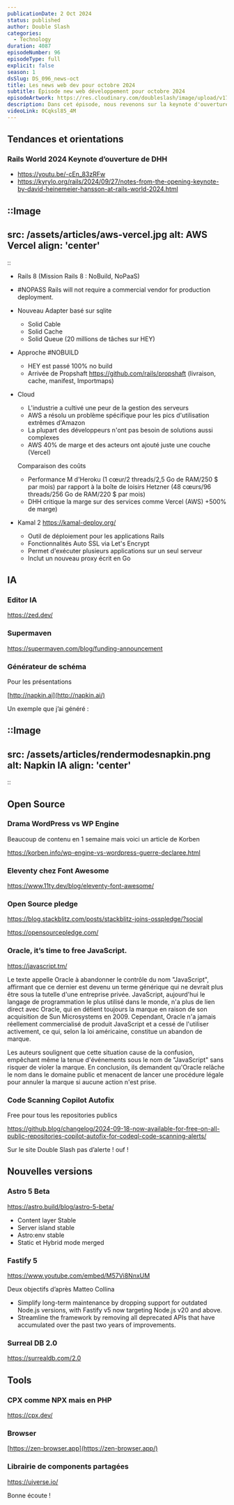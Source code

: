 ```yaml
---
publicationDate: 2 Oct 2024
status: published
author: Double Slash
categories:
  - Technology
duration: 4087
episodeNumber: 96
episodeType: full
explicit: false
season: 1
dsSlug: DS_096_news-oct
title: Les news web dev pour octobre 2024
subtitle: Épisode new web développement pour octobre 2024
episodeArtwork: https://res.cloudinary.com/doubleslash/image/upload/v1727863067/ART_96_sjwwkf.png
description: Dans cet épisode, nous revenons sur la keynote d'ouverture de DHH, qui n'a pas manqué de secouer l'industrie en critiquant vivement les fournisseurs de cloud, tout en esquissant les grandes tendances pour les années à venir. L'intelligence artificielle avec des navigateurs et des éditeurs de code. Nous abordons également les nouvelles versions des frameworks populaires comme Astro et Fastify, sans oublier l'importance croissante des projets open source et des outils qui transforment notre quotidien de développeurs.
videoLink: 0Cqksl85_4M
---
```


## Tendances et orientations

### Rails World 2024 Keynote d’ouverture de DHH

- https://youtu.be/-cEn_83zRFw
- https://kyrylo.org/rails/2024/09/27/notes-from-the-opening-keynote-by-david-heinemeier-hansson-at-rails-world-2024.html

::Image
---
src: /assets/articles/aws-vercel.jpg
alt: AWS Vercel
align: 'center'
---
::

- Rails 8 (Mission Rails 8 : NoBuild, NoPaaS)
- #NOPASS Rails will not require a commercial vendor for production deployment.
- Nouveau Adapter basé sur sqlite
  - Solid Cable
  - Solid Cache
  - Solid Queue (20 millions de tâches sur HEY)
- Approche #NOBUILD
  - HEY est passé 100% no build
  - Arrivée de Propshaft https://github.com/rails/propshaft (livraison, cache, manifest, Importmaps)
- Cloud

  - L'industrie a cultivé une peur de la gestion des serveurs
  - AWS a résolu un problème spécifique pour les pics d'utilisation extrêmes d'Amazon
  - La plupart des développeurs n'ont pas besoin de solutions aussi complexes
  - AWS 40% de marge et des acteurs ont ajouté juste une couche (Vercel)

  Comparaison des coûts

  - Performance M d'Heroku (1 cœur/2 threads/2,5 Go de RAM/250 $ par mois) par rapport à la boîte de loisirs Hetzner (48 cœurs/96 threads/256 Go de RAM/220 $ par mois)
  - DHH critique la marge sur des services comme Vercel (AWS) +500% de marge)

- Kamal 2 https://kamal-deploy.org/
  - Outil de déploiement pour les applications Rails
  - Fonctionnalités Auto SSL via Let's Encrypt
  - Permet d'exécuter plusieurs applications sur un seul serveur
  - Inclut un nouveau proxy écrit en Go

## IA

### Editor IA

https://zed.dev/

### Supermaven

https://supermaven.com/blog/funding-announcement

### Générateur de schéma

Pour les présentations

[http://napkin.ai](http://napkin.ai/)

Un exemple que j’ai généré :

::Image
---
src: /assets/articles/rendermodesnapkin.png
alt: Napkin IA
align: 'center'
---
::

## Open Source

### Drama WordPress vs WP Engine

Beaucoup de contenu en 1 semaine mais voici un article de Korben

https://korben.info/wp-engine-vs-wordpress-guerre-declaree.html

### Eleventy chez Font Awesome

https://www.11ty.dev/blog/eleventy-font-awesome/

### Open Source pledge

https://blog.stackblitz.com/posts/stackblitz-joins-osspledge/?social

https://opensourcepledge.com/

### **Oracle, it’s time to free JavaScript.**

https://javascript.tm/

Le texte appelle Oracle à abandonner le contrôle du nom "JavaScript", affirmant que ce dernier est devenu un terme générique qui ne devrait plus être sous la tutelle d'une entreprise privée. JavaScript, aujourd'hui le langage de programmation le plus utilisé dans le monde, n'a plus de lien direct avec Oracle, qui en détient toujours la marque en raison de son acquisition de Sun Microsystems en 2009. Cependant, Oracle n'a jamais réellement commercialisé de produit JavaScript et a cessé de l'utiliser activement, ce qui, selon la loi américaine, constitue un abandon de marque.

Les auteurs soulignent que cette situation cause de la confusion, empêchant même la tenue d'événements sous le nom de "JavaScript" sans risquer de violer la marque. En conclusion, ils demandent qu'Oracle relâche le nom dans le domaine public et menacent de lancer une procédure légale pour annuler la marque si aucune action n'est prise.

### Code Scanning Copilot Autofix

Free pour tous les repositories publics

https://github.blog/changelog/2024-09-18-now-available-for-free-on-all-public-repositories-copilot-autofix-for-codeql-code-scanning-alerts/

Sur le site Double Slash pas d’alerte ! ouf !

## Nouvelles versions

### Astro 5 Beta

https://astro.build/blog/astro-5-beta/

- Content layer Stable
- Server island stable
- Astro:env stable
- Static et Hybrid mode merged

### Fastify 5

https://www.youtube.com/embed/M57Vi8NnxUM

Deux objectifs d’après Matteo Collina

- Simplify long-term maintenance by dropping support for outdated Node.js versions, with Fastify v5 now targeting Node.js v20 and above.
- Streamline the framework by removing all deprecated APIs that have accumulated over the past two years of improvements.

### Surreal DB 2.0

https://surrealdb.com/2.0

## Tools

### CPX comme NPX mais en PHP

https://cpx.dev/

### Browser

[https://zen-browser.app](https://zen-browser.app/)

### Librairie de components partagées

https://uiverse.io/

Bonne écoute !


